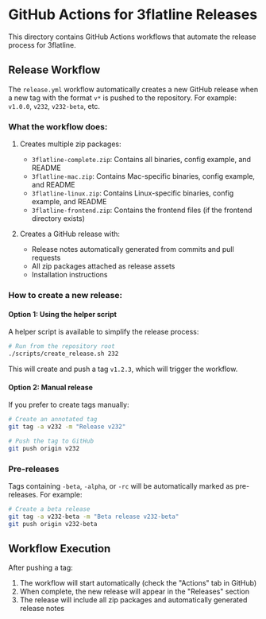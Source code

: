 # GitHub Actions for 3flatline Releases

This directory contains GitHub Actions workflows that automate the release process for 3flatline.

## Release Workflow

The `release.yml` workflow automatically creates a new GitHub release when a new tag with the format `v*` is pushed to the repository. For example: `v1.0.0`, `v232`, `v232-beta`, etc.

### What the workflow does:

1. Creates multiple zip packages:
   - `3flatline-complete.zip`: Contains all binaries, config example, and README
   - `3flatline-mac.zip`: Contains Mac-specific binaries, config example, and README
   - `3flatline-linux.zip`: Contains Linux-specific binaries, config example, and README
   - `3flatline-frontend.zip`: Contains the frontend files (if the frontend directory exists)

2. Creates a GitHub release with:
   - Release notes automatically generated from commits and pull requests
   - All zip packages attached as release assets
   - Installation instructions

### How to create a new release:

#### Option 1: Using the helper script

A helper script is available to simplify the release process:

```bash
# Run from the repository root
./scripts/create_release.sh 232
```

This will create and push a tag `v1.2.3`, which will trigger the workflow.

#### Option 2: Manual release

If you prefer to create tags manually:

```bash
# Create an annotated tag
git tag -a v232 -m "Release v232"

# Push the tag to GitHub
git push origin v232
```

### Pre-releases

Tags containing `-beta`, `-alpha`, or `-rc` will be automatically marked as pre-releases. For example:

```bash
# Create a beta release
git tag -a v232-beta -m "Beta release v232-beta"
git push origin v232-beta
```

## Workflow Execution

After pushing a tag:

1. The workflow will start automatically (check the "Actions" tab in GitHub)
2. When complete, the new release will appear in the "Releases" section
3. The release will include all zip packages and automatically generated release notes